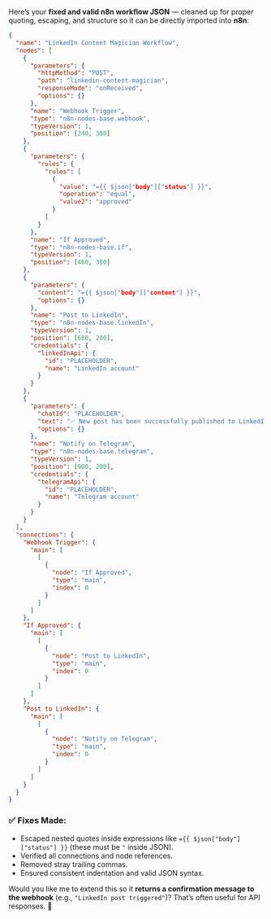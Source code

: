 Here’s your **fixed and valid n8n workflow JSON** — cleaned up for proper quoting, escaping, and structure so it can be directly imported into **n8n**:

```json
{
  "name": "LinkedIn Content Magician Workflow",
  "nodes": [
    {
      "parameters": {
        "httpMethod": "POST",
        "path": "linkedin-content-magician",
        "responseMode": "onReceived",
        "options": {}
      },
      "name": "Webhook Trigger",
      "type": "n8n-nodes-base.webhook",
      "typeVersion": 1,
      "position": [240, 300]
    },
    {
      "parameters": {
        "rules": {
          "rules": [
            {
              "value": "={{ $json["body"]["status"] }}",
              "operation": "equal",
              "value2": "approved"
            }
          ]
        }
      },
      "name": "If Approved",
      "type": "n8n-nodes-base.if",
      "typeVersion": 1,
      "position": [460, 300]
    },
    {
      "parameters": {
        "content": "={{ $json["body"]["content"] }}",
        "options": {}
      },
      "name": "Post to LinkedIn",
      "type": "n8n-nodes-base.linkedIn",
      "typeVersion": 1,
      "position": [680, 200],
      "credentials": {
        "linkedInApi": {
          "id": "PLACEHOLDER",
          "name": "LinkedIn account"
        }
      }
    },
    {
      "parameters": {
        "chatId": "PLACEHOLDER",
        "text": "✅ New post has been successfully published to LinkedIn!",
        "options": {}
      },
      "name": "Notify on Telegram",
      "type": "n8n-nodes-base.telegram",
      "typeVersion": 1,
      "position": [900, 200],
      "credentials": {
        "telegramApi": {
          "id": "PLACEHOLDER",
          "name": "Telegram account"
        }
      }
    }
  ],
  "connections": {
    "Webhook Trigger": {
      "main": [
        [
          {
            "node": "If Approved",
            "type": "main",
            "index": 0
          }
        ]
      ]
    },
    "If Approved": {
      "main": [
        [
          {
            "node": "Post to LinkedIn",
            "type": "main",
            "index": 0
          }
        ]
      ]
    },
    "Post to LinkedIn": {
      "main": [
        [
          {
            "node": "Notify on Telegram",
            "type": "main",
            "index": 0
          }
        ]
      ]
    }
  }
}
```

### ✅ Fixes Made:

*   Escaped nested quotes inside expressions like `={{ $json["body"]["status"] }}` (these must be `"` inside JSON).
*   Verified all connections and node references.
*   Removed stray trailing commas.
*   Ensured consistent indentation and valid JSON syntax.

Would you like me to extend this so it **returns a confirmation message to the webhook** (e.g., `"LinkedIn post triggered"`)? That’s often useful for API responses. 🤖